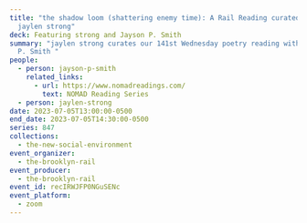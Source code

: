 ```yaml
---
title: "the shadow loom (shattering enemy time): A Rail Reading curated by
  jaylen strong"
deck: Featuring strong and Jayson P. Smith
summary: "jaylen strong curates our 141st Wednesday poetry reading with Jayson
  P. Smith "
people:
  - person: jayson-p-smith
    related_links:
      - url: https://www.nomadreadings.com/
        text: NOMAD Reading Series
  - person: jaylen-strong
date: 2023-07-05T13:00:00-0500
end_date: 2023-07-05T14:30:00-0500
series: 847
collections:
  - the-new-social-environment
event_organizer:
  - the-brooklyn-rail
event_producer:
  - the-brooklyn-rail
event_id: recIRWJFP0NGuSENc
event_platform:
  - zoom
---
```

